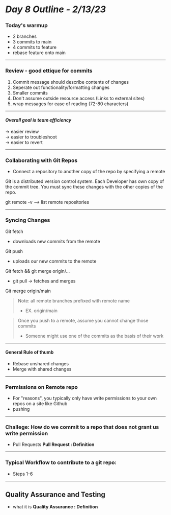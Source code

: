 # ***Day 8 Outline - 2/13/23***

### **Today's warmup**
- 2 branches
- 3 commits to main
- 4 commits to feature
- rebase feature onto main

---

### **Review - good ettique for commits**
1. Commit message should describe contents of changes
2. Seperate out functionality/formatting changes
3. Smaller commits
4. Don't assume outside resource access (Links to external sites)
5. wrap messages for ease of reading (72-80 characters)

---

#### ***Overall goal is team efficiency***
-> easier review  
-> easier to troubleshoot  
-> easier to revert  

---

### **Collaborating with Git Repos**
- Connect a repository to another copy of the repo by specifying a remote

Git is a distributed version control system. 
Each Developer has own copy of the commit tree. 
You must sync these changes with the other copies of the repo.

git remote -v --> list remote repositories

---

### **Syncing Changes**
Git fetch   
- downloads new commits from the remote  

Git push  
- uploads our new commits to the remote  

Git fetch && git merge origin/...
- git pull -> fetches and merges    

Git merge origin/main

>Note: all remote branches prefixed with remote name  
>- EX. origin/main

>Once you push to a remote, assume you cannot change those commits
>- Someone might use one of the commits as the basis of their work

---

#### **General Rule of thumb**
- Rebase unshared changes
- Merge with shared changes

---

### **Permissions on Remote repo**
- For "reasons", you typically only have write permissions to your own repos on a site like Github
- pushing

---

### **Challege: How do we commit to a repo that does not grant us write permission**
- Pull Requests
    **Pull Request
    : Definition**

---

### **Typical Workflow to contribute to a git repo:**
- Steps 1-6

---

## **Quality Assurance and Testing**
- what it is
    **Quality Assurance
    : Definition**
    
